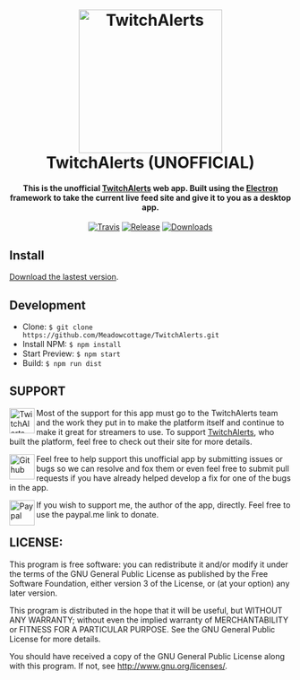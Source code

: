 <h1 align="center">
  <a href="https://twitchalerts.com"><img alt='TwitchAlerts' width='256' height='256' src="https://raw.githubusercontent.com/Meadowcottage/TwitchAlerts/master/build/icon.png"></a>
  <br>
    TwitchAlerts (UNOFFICIAL)
  <br>
</h1>

<h4 align="center">This is the unofficial <a href="https://twitchalerts.com/">TwitchAlerts</a> web app. Built using the <a href="http://electron.atom.io/">Electron</a> framework to take the current live feed site and give it to you as a desktop app.</h4>

<p align="center">
  <a href="https://travis-ci.org/Meadowcottage/TwitchAlerts"><img src="https://img.shields.io/travis/Meadowcottage/TwitchAlerts/master.svg?style=flat-square" alt="Travis"></a>
  <a href="https://github.com/Meadowcottage/TwitchAlerts/releases"><img src="https://img.shields.io/github/release/Meadowcottage/TwitchAlerts.svg?style=flat-square" alt="Release"></a>
  <a href="https://github.com/Meadowcottage/TwitchAlerts/releases"><img src="https://img.shields.io/github/downloads/meadowcottage/TwitchAlerts/total.svg?style=flat-square" alt="Downloads"></a>
</p>

## Install

[Download the lastest version](https://github.com/Meadowcottage/TwitchAlerts/releases).

## Development

- Clone: `$ git clone https://github.com/Meadowcottage/TwitchAlerts.git`
- Install NPM: `$ npm install`
- Start Preview: `$ npm start`
- Build: `$ npm run dist`

## SUPPORT

[<img width='45' height="45" align='left' alt='TwitchAlerts' src="https://raw.githubusercontent.com/Meadowcottage/TwitchAlerts/master/build/icon.png">](https://twitchalerts.com/) Most of the support for this app must go to the TwitchAlerts team and the work they put in to make the platform itself and continue to make it great for streamers to use. To support [TwitchAlerts](https://twitchalerts.com/), who built the platform, feel free to check out their site for more details.

[<img width='45' height="45" align='left' alt='Github' src="https://upload.wikimedia.org/wikipedia/commons/9/91/Octicons-mark-github.svg">](https://github.com/Meadowcottage/TwitchAlerts) Feel free to help support this unofficial app by submitting issues or bugs so we can resolve and fox them or even feel free to submit pull requests if you have already helped develop a fix for one of the bugs in the app.

[<img width='45' height="45" align='left' alt='Paypal' src="https://upload.wikimedia.org/wikipedia/commons/5/53/PayPal_2014_logo.svg">](https://www.paypal.com/cgi-bin/webscr?cmd=_xclick&business=bendixon50%40gmail%2ecom&item_name=Tip%20for%20Meadowcottage&currency_code=GBP) If you wish to support me, the author of the app, directly. Feel free to use the paypal.me link to donate.

## LICENSE:

This program is free software: you can redistribute it and/or modify
it under the terms of the GNU General Public License as published by
the Free Software Foundation, either version 3 of the License, or
(at your option) any later version.

This program is distributed in the hope that it will be useful,
but WITHOUT ANY WARRANTY; without even the implied warranty of
MERCHANTABILITY or FITNESS FOR A PARTICULAR PURPOSE.  See the
GNU General Public License for more details.

You should have received a copy of the GNU General Public License
along with this program.  If not, see <http://www.gnu.org/licenses/>.
